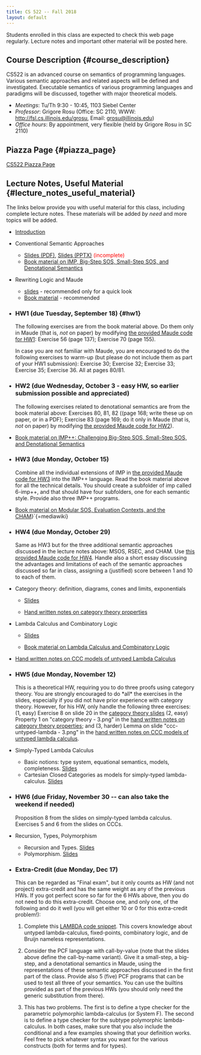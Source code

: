 ```yaml
---
title: CS 522 -- Fall 2018
layout: default
---
```


Students enrolled in this class are expected to check this web page
regularly. Lecture notes and important other material will be posted
here.

## Course Description {#course_description}

CS522 is an advanced course on semantics of programming languages.
Various semantic approaches and related aspects will be defined and
investigated. Executable semantics of various programming languages and
paradigms will be discussed, together with major theoretical models.

-   *Meetings*: Tu/Th 9:30 - 10:45, 1103 Siebel Center
-   *Professor*: Grigore Rosu (Office: SC 2110, WWW: <http://fsl.cs.illinois.edu/grosu>, Email: grosu@illinois.edu)
-   *Office hours*: By appointment, very flexible (held by Grigore Rosu in SC 2110)

## Piazza Page {#piazza_page}

[CS522 Piazza Page](https://piazza.com/illinois/fall2018/cs522/home)

## Lecture Notes, Useful Material {#lecture_notes_useful_material}

The links below provide you with useful material for this class,
including complete lecture notes. These materials will be added *by
need* and more topics will be added.

-   [Introduction](CS522-Fall-2018-Introduction.pdf)

-   Conventional Semantic Approaches

    -   [Slides (PDF)](CS522-Fall-2018-Conventional-Executable-Semantics.pdf),
        [Slides (PPTX)](CS522-Fall-2018-Conventional-Executable-Semantics.pptx)
        <font color=red>(incomplete)</font>
    -   [Book material on IMP, Big-Step SOS, Small-Step SOS, and Denotational
        Semantics](CS522-Fall-2018-basic-semantics.pdf)

-   Rewriting Logic and Maude

    -   [slides](CS522-Fall-2018-Maude.pdf) - recommended only for a quick look
    -   [Book material](CS522-Fall-2018-Maude-book.pdf) - recommended

-   ### HW1 (due Tuesday, September 18) {#hw1}

    The following exercises are from the book material above. Do them only in
    Maude (that is, *not* on paper) by modifying [the provided Maude code for
    HW1](CS522-Fall-2018-Maude-HW1.zip): Exercise 56 (page 137); Exercise 70
    (page 155).

    In case you are not familiar with Maude, you are encouraged to do the
    following exercises to warm-up (but please do not include them as part of
    your HW1 submission): Exercise 30; Exercise 32; Exercise 33; Exercise 35;
    Exercise 36. All at pages 80/81.

-   ### HW2 (due Wednesday, October 3 - easy HW, so earlier submission possible and appreciated)

    The following exercises related to denotational semantics are from the book
    material above: Exercises 80, 81, 82 ((page 168; write these up on paper, or
    in a PDF); Exercise 83 (page 169; do it only in Maude (that is, *not* on
    paper) by modifying [the provided Maude code for
    HW2](CS522-Fall-2018-Maude-HW2.zip)).

-   [Book material on IMP++: Challenging Big-Step SOS, Small-Step SOS, and
    Denotational Semantics](CS522-Fall-2018-IMP++.pdf)

-   ### HW3 (due Monday, October 15)

    Combine all the individual extensions of IMP in [the provided Maude code for
    HW3](CS522-Fall-2018-Maude-HW2.zip) into the IMP++ language. Read the book
    material above for all the technical details. You should create a subfolder
    of imp called 6-imp++, and that should have four subfolders, one for each
    semantic style. Provide also three IMP++ programs.

-  [Book material on Modular SOS, Evaluation Contexts, and the CHAM](CS522-Fall-2018-MSOS-RSEC-CHAM.pdf)}`{=mediawiki}

-   ### HW4 (due Monday, October 29)

    Same as HW3 but for the three additional semantic approaches discussed in the
    lecture notes above: MSOS, RSEC, and CHAM. Use
    [this provided Maude code for HW4](CS522-Fall-2018-Maude-HW4.zip).
    Handle also a short essay discussing the advantages and limitations of each of
    the semantic approaches discussed so far in class, assigning a (justified) score
    between 1 and 10 to each of them.

-   Category theory: definition, diagrams, cones and limits, exponentials

    -   [Slides](CS522-Fall-2018-Category-Theory-slides.pdf)

    -   [Hand written notes on category theory properties](CS522-Fall-2018-HandWritten-Category-Theory.zip)

-   Lambda Calculus and Combinatory Logic

    - [Slides](CS522-Fall-2018-Lambda-slides.pdf)

    - [Book material on Lambda Calculus and Combinatory Logic](CS522-Fall-2018-Lambda.pdf)

-  [Hand written notes on CCC models of untyped Lambda Calculus](CS522-Fall-2018-HandWritten-CCC-untyped-lambda.zip)

-   ### HW5 (due Monday, November 12)

    This is a theoretical HW, requiring you to do three proofs using category
    theory. You are strongly encouraged to do \*all\* the exercises in the
    slides, especially if you did not have prior experience with category
    theory. However, for his HW, only handle the following three exercises: (1, easy) Exercise 8 on slide 20 in the
    [category theory slides](CS522-Fall-2018-Category-Theory-slides.pdf)
    (2, easy) Property 1 on "category theory - 3.png" in the
    [hand written notes on category theory properties](CS522-Fall-2018-HandWritten-Category-Theory.zip);
    and (3, harder) Lemma on slide "ccc-untyped-lambda - 3.png" in the
    [hand written notes on CCC models of untyped lambda calculus](CS522-Fall-2018-HandWritten-CCC-untyped-lambda.zip).

-   Simply-Typed Lambda Calculus
    * Basic notions: type system, equational semantics, models, completeness.  [Slides](CS522-Fall-2018-Simply-Typed-Lambda-Calculus.pdf)
    * Cartesian Closed Categories as models for simply-typed lambda-calculus.  [Slides](CS522-Fall-2018-PL-CCC.pdf)

-  ### HW6 (due Friday, November 30 -- can also take the weekend if needed)
  
   Proposition 8 from the slides on simply-typed lambda calculus. Exercises 5 and 6 from the slides on CCCs.

- Recursion, Types, Polymorphism

    - Recursion and Types. [Slides](CS522-Fall-2018-Recursion.pdf)
    - Polymorphism. [Slides](CS522-Fall-2018-Polymorphism.pdf)

-   ### Extra-Credit (due Monday, Dec 17)

    This can be regarded as "Final exam", but it only counts as HW
    (and not project) extra-credit and has the same weight as any of the
    previous HWs. If you got perfect score so far for the 6 HWs above,
    then you do not need to do this extra-credit. Choose one, and only
    one, of the following and do it well (you will get either 10 or 0
    for this extra-credit problem!):
    
    1. Complete this [LAMBDA code snippet](CS522-Fall-2018-Lambda-Extra.zip).
       This covers knowledge about untyped lambda-calculus, fixed-points,
       combinatory logic, and de Bruijn nameless representations.
    
    2. Consider the PCF language with call-by-value (note that the
       slides above define the call-by-name variant). Give it a small-step,
       a big-step, and a denotational semantics in Maude, using the
       representations of these semantic approaches discussed in the first
       part of the class. Provide also 5 (five) PCF programs that can be
       used to test all three of your semantics. You can use the builtins
       provided as part of the previous HWs (you should only need the
       generic substitution from there).
    
    3. This has two problems. The first is to define a type checker for
       the parametric polymorphic lambda-calculus (or System F). The second
       is to define a type checker for the subtype polymorphic
       lambda-calculus. In both cases, make sure that you also include the
       conditional and a few examples showing that your definition works.
       Feel free to pick whatever syntax you want for the various
       constructs (both for terms and for types).
